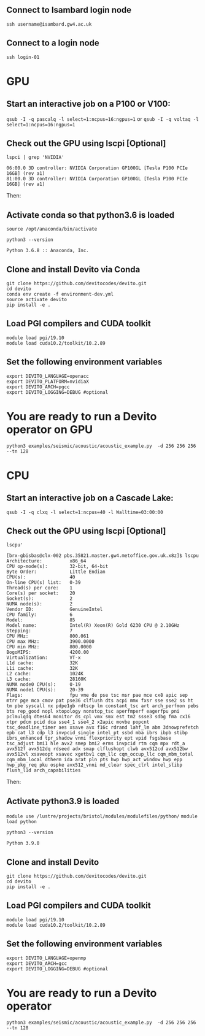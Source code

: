 ## Connect to Isambard login node
`ssh username@isambard.gw4.ac.uk`

## Connect to a login node
`ssh login-01`

# GPU
## Start an interactive job on a P100 or V100:
`qsub -I -q pascalq -l select=1:ncpus=16:ngpus=1`
or
`qsub -I -q voltaq -l select=1:ncpus=16:ngpus=1`

## Check out the GPU using lscpi [Optional]
`lspci | grep 'NVIDIA'`
```
06:00.0 3D controller: NVIDIA Corporation GP100GL [Tesla P100 PCIe 16GB] (rev a1)
81:00.0 3D controller: NVIDIA Corporation GP100GL [Tesla P100 PCIe 16GB] (rev a1)
```

Then:

## Activate conda so that python3.6 is loaded
`source /opt/anaconda/bin/activate`

`python3 --version`

`Python 3.6.8 :: Anaconda, Inc.`

## Clone and install Devito via Conda
```
git clone https://github.com/devitocodes/devito.git
cd devito
conda env create -f environment-dev.yml
source activate devito
pip install -e .
```

## Load PGI compilers and CUDA toolkit
```
module load pgi/19.10 
module load cuda10.2/toolkit/10.2.89
```


## Set the following environment variables
```
export DEVITO_LANGUAGE=openacc
export DEVITO_PLATFORM=nvidiaX
export DEVITO_ARCH=pgcc
export DEVITO_LOGGING=DEBUG #optional
```

# You are ready to run a Devito operator on GPU
```
python3 examples/seismic/acoustic/acoustic_example.py  -d 256 256 256 --tn 128
```


# CPU
## Start an interactive job on a Cascade Lake:
`qsub -I -q clxq -l select=1:ncpus=40 -l Walltime=03:00:00`

## Check out the GPU using lscpi [Optional]
`lscpu'`
```
[brx-gbisbas@clx-002 pbs.35821.master.gw4.metoffice.gov.uk.x8z]$ lscpu
Architecture:          x86_64
CPU op-mode(s):        32-bit, 64-bit
Byte Order:            Little Endian
CPU(s):                40
On-line CPU(s) list:   0-39
Thread(s) per core:    1
Core(s) per socket:    20
Socket(s):             2
NUMA node(s):          2
Vendor ID:             GenuineIntel
CPU family:            6
Model:                 85
Model name:            Intel(R) Xeon(R) Gold 6230 CPU @ 2.10GHz
Stepping:              7
CPU MHz:               800.061
CPU max MHz:           3900.0000
CPU min MHz:           800.0000
BogoMIPS:              4200.00
Virtualization:        VT-x
L1d cache:             32K
L1i cache:             32K
L2 cache:              1024K
L3 cache:              28160K
NUMA node0 CPU(s):     0-19
NUMA node1 CPU(s):     20-39
Flags:                 fpu vme de pse tsc msr pae mce cx8 apic sep mtrr pge mca cmov pat pse36 clflush dts acpi mmx fxsr sse sse2 ss ht tm pbe syscall nx pdpe1gb rdtscp lm constant_tsc art arch_perfmon pebs bts rep_good nopl xtopology nonstop_tsc aperfmperf eagerfpu pni pclmulqdq dtes64 monitor ds_cpl vmx smx est tm2 ssse3 sdbg fma cx16 xtpr pdcm pcid dca sse4_1 sse4_2 x2apic movbe popcnt tsc_deadline_timer aes xsave avx f16c rdrand lahf_lm abm 3dnowprefetch epb cat_l3 cdp_l3 invpcid_single intel_pt ssbd mba ibrs ibpb stibp ibrs_enhanced tpr_shadow vnmi flexpriority ept vpid fsgsbase tsc_adjust bmi1 hle avx2 smep bmi2 erms invpcid rtm cqm mpx rdt_a avx512f avx512dq rdseed adx smap clflushopt clwb avx512cd avx512bw avx512vl xsaveopt xsavec xgetbv1 cqm_llc cqm_occup_llc cqm_mbm_total cqm_mbm_local dtherm ida arat pln pts hwp hwp_act_window hwp_epp hwp_pkg_req pku ospke avx512_vnni md_clear spec_ctrl intel_stibp flush_l1d arch_capabilities
```

Then:

## Activate python3.9 is loaded
`module use /lustre/projects/bristol/modules/modulefiles/python/`
`module load python`

`python3 --version`

`Python 3.9.0`

## Clone and install Devito
```
git clone https://github.com/devitocodes/devito.git
cd devito
pip install -e .
```

## Load PGI compilers and CUDA toolkit
```
module load pgi/19.10 
module load cuda10.2/toolkit/10.2.89
```


## Set the following environment variables
```
export DEVITO_LANGUAGE=openmp
export DEVITO_ARCH=gcc
export DEVITO_LOGGING=DEBUG #optional
```

# You are ready to run a Devito operator
```
python3 examples/seismic/acoustic/acoustic_example.py  -d 256 256 256 --tn 128
```


